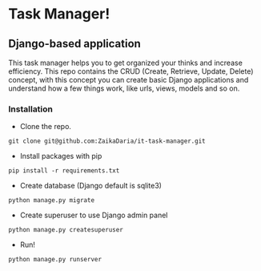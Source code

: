 # Task Manager!

## Django-based application

This task manager helps you to get organized your thinks and increase efficiency. This repo contains the CRUD (Create, Retrieve, Update, Delete) concept, with this concept you can create basic Django applications and understand how a few things work, like urls, views, models and so on. 

### Installation
* Clone the repo.
```git
git clone git@github.com:ZaikaDaria/it-task-manager.git
```
* Install packages with pip
```
pip install -r requirements.txt
```
* Create database (Django default is sqlite3)
```
python manage.py migrate
```
* Create superuser to use Django admin panel
```
python manage.py createsuperuser
```
* Run!
```
python manage.py runserver
```